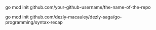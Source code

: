 go mod init github.com/your-github-username/the-name-of-the-repo

go mod init github.com/dezly-macauley/dezly-saga/go-programming/syntax-recap
